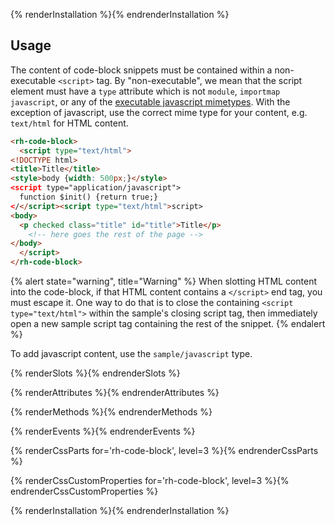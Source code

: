 {% renderInstallation %}{% endrenderInstallation %}

## Usage

The content of code-block snippets must be contained within a non-executable 
`<script>` tag. By "non-executable", we mean that the script element must have
a `type` attribute which is not `module`, `importmap` `javascript`, or any of
the [executable javascript mimetypes][mime]. With the exception of javascript,
use the correct mime type for your content, e.g. `text/html` for HTML content.

```html
<rh-code-block>
  <script type="text/html">
<!DOCTYPE html>
<title>Title</title>
<style>body {width: 500px;}</style>
<script type="application/javascript">
  function $init() {return true;}
</</script><script type="text/html">script>
<body>
  <p checked class="title" id="title">Title</p>
    <!-- here goes the rest of the page -->
</body>
  </script>
</rh-code-block>
```

{% alert state="warning", title="Warning" %}
When slotting HTML content into the code-block, if that HTML content contains 
a `</script>` end tag, you must escape it. One way to do that is to close the
containing `<script type="text/html">` within the sample's closing script tag,
then immediately open a new sample script tag containing the rest of the snippet.
{% endalert %}

To add javascript content, use the `sample/javascript` type.

{% renderSlots %}{% endrenderSlots %}

{% renderAttributes %}{% endrenderAttributes %}

{% renderMethods %}{% endrenderMethods %}

{% renderEvents %}{% endrenderEvents %}

{% renderCssParts for='rh-code-block', level=3 %}{% endrenderCssParts %}

{% renderCssCustomProperties for='rh-code-block', level=3 %}{% endrenderCssCustomProperties %}

{% renderInstallation %}{% endrenderInstallation %}

[mime]: https://developer.mozilla.org/en-US/docs/Web/HTTP/Basics_of_HTTP/MIME_types#textjavascript
